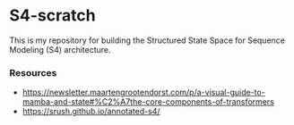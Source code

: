 # S4-scratch
This is my repository for building the Structured State Space for Sequence Modeling (S4) architecture. 

### Resources
- https://newsletter.maartengrootendorst.com/p/a-visual-guide-to-mamba-and-state#%C2%A7the-core-components-of-transformers
- https://srush.github.io/annotated-s4/
